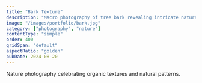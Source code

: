 ```yaml
---
title: "Bark Texture"
description: "Macro photography of tree bark revealing intricate natural patterns and textures."
image: "/images/portfolio/bark.jpg"
category: ["photography", "nature"]
contentType: "simple"
order: 400
gridSpan: "default"
aspectRatio: "golden"
pubDate: 2024-08-20
---
```


Nature photography celebrating organic textures and natural patterns.
